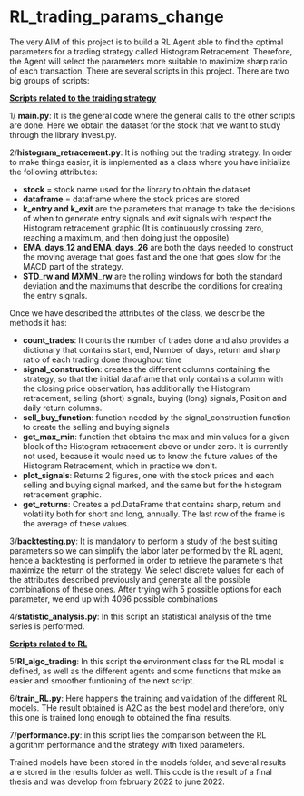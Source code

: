 # RL_trading_params_change

The very AIM of this project is to build a RL Agent able to find the optimal parameters for a trading strategy called Histogram Retracement.
Therefore, the Agent will select the parameters more suitable to maximize sharp ratio of each transaction. There are several scripts in this project. There are two big groups of scripts:

<ins>**Scripts related to the traiding strategy**<ins>
  
1/ **main.py**: It is the general code where the general calls to the other scripts are done. Here we obtain the dataset for the stock that we want to study
through the library invest.py.

2/**histogram_retracement.py**: It is nothing but the trading strategy. In order to make things easier, it is implemented as a class where you have initialize 
the following attributes:
  - **stock** = stock name used for the library to obtain the dataset
  - **dataframe** = dataframe where the stock prices are stored
  - **k_entry and k_exit** are the parameters that manage to take the decisions of when to generate entry signals and exit signals with respect the Histogram 
  retracement graphic (It is continuously crossing zero, reaching a maximum, and then doing just the opposite)
  - **EMA_days_12 and EMA_days_26** are both the days needed to construct the moving average that goes fast and the one that goes slow for the MACD part of the
  strategy.
  - **STD_rw and MXMN_rw** are the rolling windows for both the standard deviation and the maximums that describe the conditions for creating the entry signals.

Once we have described the attributes of the class, we describe the methods it has:
  - **count_trades**: It counts the number of trades done and also provides a dictionary that contains start, end, Number of days, return and sharp ratio of each
  trading done throughout time
  - **signal_construction**: creates the different columns containing the strategy, so that the initial dataframe that only contains a column with the closing price
  observation, has additionally the Histogram retracement, selling (short) signals, buying (long) signals, Position and daily return columns.
  - **sell_buy_function**: function needed by the signal_construction function to create the selling and buying signals
  - **get_max_min**: function that obtains the max and min values for a given block of the Histogram retracement above or under zero. It is currently not used,
  because it would need us to know the future values of the Histogram Retracement, which in practice we don't.
  - **plot_signals**: Returns 2 figures, one with the stock prices and each selling and buying signal marked, and the same but for the histogram retracement graphic.
  - **get_returns**: Creates a pd.DataFrame that contains sharp, return and volatility both for short and long, annually. The last row of the frame is the average of
  these values.
  
3/**backtesting.py**: It is mandatory to perform a study of the best suiting parameters so we can simplify the labor later performed by the RL agent, hence a 
backtesting is performed in order to retrieve the parameters that maximize the return of the strategy. We select discrete values for each of the attributes described 
previously and generate all the possible combinations of these ones. After trying with 5 possible options for each parameter, we end up with 4096 possible combinations
  
4/**statistic_analysis.py**: In this script an statistical analysis of the time series is performed.

<ins>**Scripts related to RL**<ins>
  
5/**Rl_algo_trading**: In this script the environment class for the RL model is defined, as well as the different agents and some functions that make an easier and smoother funtioning of the next script.

6/**train_RL.py**: Here happens the training and validation of the different RL models. THe result obtained is A2C as the best model and therefore, only this one is trained long enough to obtained the final results.

7/**performance.py**: in this script lies the comparison between the RL algorithm performance and the strategy with fixed parameters.

  
  
Trained models have been stored in the models folder, and several results are stored in the results folder as well. This code is the result of a final thesis and was develop from february 2022 to june 2022.
